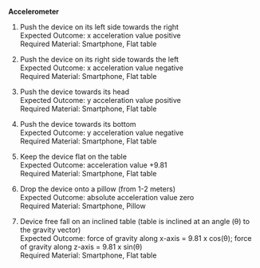 **Accelerometer**

1. Push the device on its left side towards the right<br>
Expected Outcome: x acceleration value positive<br>
Required Material: Smartphone, Flat table<br>

2. Push the device on its right side towards the left<br>
Expected Outcome: x acceleration value negative<br>
Required Material: Smartphone, Flat table<br>

3. Push the device towards its head<br>
Expected Outcome: y acceleration value positive<br>
Required Material: Smartphone, Flat table<br>

4. Push the device towards its bottom<br>
Expected Outcome: y acceleration value negative<br>
Required Material: Smartphone, Flat table<br>

5. Keep the device flat on the table<br>
Expected Outcome: acceleration value +9.81<br>
Required Material: Smartphone, Flat table<br>

6. Drop the device onto a pillow (from 1-2 meters)<br>
Expected Outcome: absolute acceleration value zero<br>
Required Material: Smartphone, Pillow<br>

7. Device free fall on an inclined table (table is inclined at an angle (θ) to the gravity vector)<br>
Expected Outcome: force of gravity along x-axis = 9.81 x cos(θ); force of gravity along z-axis = 9.81 x sin(θ)<br>
Required Material: Smartphone, Flat table<br>
